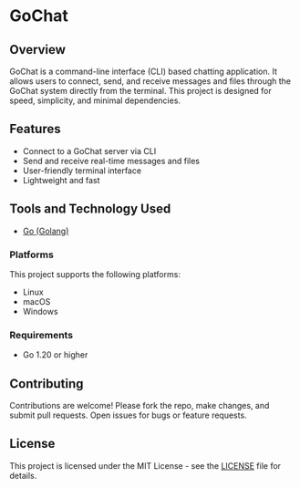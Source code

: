 # GoChat 

## Overview

GoChat is a command-line interface (CLI) based chatting application. It allows users to connect, send, and receive messages and files through the GoChat system directly from the terminal. This project is designed for speed, simplicity, and minimal dependencies.

## Features

- Connect to a GoChat server via CLI
- Send and receive real-time messages and files
- User-friendly terminal interface
- Lightweight and fast

## Tools and Technology Used

- [Go (Golang)](https://golang.org/)

### Platforms

This project supports the following platforms:

- Linux
- macOS
- Windows

### Requirements

- Go 1.20 or higher

## Contributing

Contributions are welcome! Please fork the repo, make changes, and submit pull requests. Open issues for bugs or feature requests.

## License

This project is licensed under the MIT License - see the [LICENSE](LICENSE) file for details.

